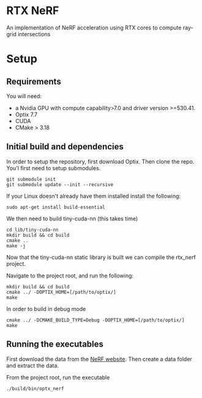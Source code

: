 # RTX NeRF
An implementation of NeRF acceleration using RTX cores to compute ray-grid intersections

# Setup
## Requirements
You will need:
- a Nvidia GPU with compute capability>7.0 and driver version >=530.41.
- Optix 7.7
- CUDA
- CMake > 3.18

## Initial build and dependencies
In order to setup the repository, first download Optix. Then clone
the repo. You'l first need to setup submodules.
```
git submodule init
git submodule update --init --recursive
```

If your Linux doesn't already have them installed install the following:
```
sudo apt-get install build-essential
```

We then need to build tiny-cuda-nn (this takes time)
```
cd lib/tiny-cuda-nn
mkdir build && cd build
cmake ..
make -j
```

Now that the tiny-cuda-nn static library is built we can compile 
the rtx_nerf project.

Navigate to the project root, and run the following:
```
mkdir build && cd build
cmake ../ -DOPTIX_HOME=[/path/to/optix/]
make
```

In order to build in debug mode
```
cmake ../ -DCMAKE_BUILD_TYPE=Debug -DOPTIX_HOME=[/path/to/optix/]
make
```
## Running the executables
First download the data from the [NeRF website](https://www.matthewtancik.com/nerf). 
Then create a data folder and extract the data.

From the project root, run the executable
```
./build/bin/optx_nerf
```

